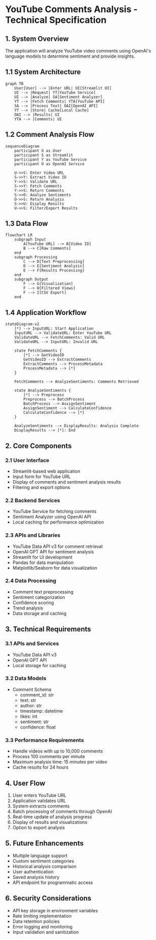 # YouTube Comments Analysis - Technical Specification

## 1. System Overview
The application will analyze YouTube video comments using OpenAI's language models to determine sentiment and provide insights.

## 1.1 System Architecture
```mermaid
graph TB
    User[User] --> |Enter URL| UI[Streamlit UI]
    UI --> |Request| YT[YouTube Service]
    UI --> |Analyze| SA[Sentiment Analyzer]
    YT --> |Fetch Comments| YTA[YouTube API]
    SA --> |Process Text| OAI[OpenAI API]
    YT --> |Store| Cache[Local Cache]
    OAI --> |Results| UI
    YTA --> |Comments| UI
```

## 1.2 Comment Analysis Flow
```mermaid
sequenceDiagram
    participant U as User
    participant S as Streamlit
    participant Y as YouTube Service
    participant O as OpenAI Service
    
    U->>S: Enter Video URL
    S->>Y: Extract Video ID
    Y->>S: Validate URL
    S->>Y: Fetch Comments
    Y->>S: Return Comments
    S->>O: Analyze Sentiments
    O->>S: Return Analysis
    S->>U: Display Results
    U->>S: Filter/Export Results
```

## 1.3 Data Flow
```mermaid
flowchart LR
    subgraph Input
        A[YouTube URL] --> B[Video ID]
        B --> C[Raw Comments]
    end
    subgraph Processing
        C --> D[Text Preprocessing]
        D --> E[Sentiment Analysis]
        E --> F[Results Processing]
    end
    subgraph Output
        F --> G[Visualization]
        F --> H[Filtered Views]
        F --> I[CSV Export]
    end
```

## 1.4 Application Workflow
```mermaid
stateDiagram-v2
    [*] --> InputURL: Start Application
    InputURL --> ValidateURL: Enter YouTube URL
    ValidateURL --> FetchComments: Valid URL
    ValidateURL --> InputURL: Invalid URL
    
    state FetchComments {
        [*] --> GetVideoID
        GetVideoID --> ExtractComments
        ExtractComments --> ProcessMetadata
        ProcessMetadata --> [*]
    }
    
    FetchComments --> AnalyzeSentiments: Comments Retrieved
    
    state AnalyzeSentiments {
        [*] --> Preprocess
        Preprocess --> BatchProcess
        BatchProcess --> AssignSentiment
        AssignSentiment --> CalculateConfidence
        CalculateConfidence --> [*]
    }
    
    AnalyzeSentiments --> DisplayResults: Analysis Complete
    DisplayResults --> [*]: End
```

## 2. Core Components

### 2.1 User Interface
- Streamlit-based web application
- Input form for YouTube URL
- Display of comments and sentiment analysis results
- Filtering and export options

### 2.2 Backend Services
- YouTube Service for fetching comments
- Sentiment Analyzer using OpenAI API
- Local caching for performance optimization

### 2.3 APIs and Libraries
- YouTube Data API v3 for comment retrieval
- OpenAI GPT API for sentiment analysis
- Streamlit for UI development
- Pandas for data manipulation
- Matplotlib/Seaborn for data visualization

### 2.4 Data Processing
- Comment text preprocessing
- Sentiment categorization
- Confidence scoring
- Trend analysis
- Data storage and caching

## 3. Technical Requirements

### 3.1 APIs and Services
- YouTube Data API v3
- OpenAI GPT API
- Local storage for caching

### 3.2 Data Models
- Comment Schema
  - comment_id: str
  - text: str
  - author: str
  - timestamp: datetime
  - likes: int
  - sentiment: str
  - confidence: float

### 3.3 Performance Requirements
- Handle videos with up to 10,000 comments
- Process 100 comments per minute
- Maximum analysis time: 15 minutes per video
- Cache results for 24 hours

## 4. User Flow
1. User enters YouTube URL
2. Application validates URL
3. System extracts comments
4. Batch processing of comments through OpenAI
5. Real-time update of analysis progress
6. Display of results and visualizations
7. Option to export analysis

## 5. Future Enhancements
- Multiple language support
- Custom sentiment categories
- Historical analysis comparison
- User authentication
- Saved analysis history
- API endpoint for programmatic access

## 6. Security Considerations
- API key storage in environment variables
- Rate limiting implementation
- Data retention policies
- Error logging and monitoring
- Input validation and sanitization

